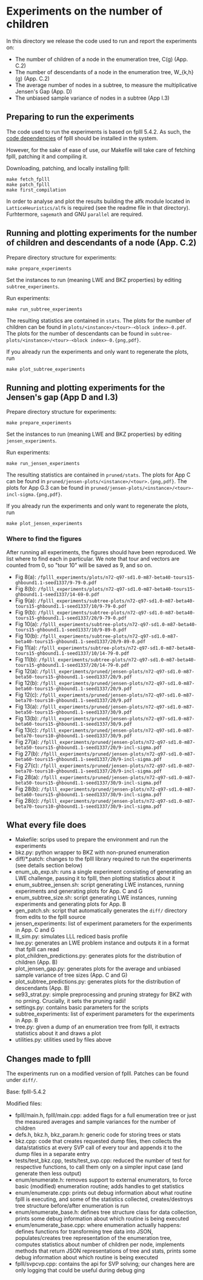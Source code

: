 # Experiments on the number of children

In this directory we release the code used to run and report the experiments on:
- The number of children of a node in the enumeration tree, C(g) (App. C.2)
- The number of descendants of a node in the enumeration tree, W_{k,h}(g) (App. C.2)
- The average number of nodes in a subtree, to measure the multiplicative Jensen's Gap (App. D)
- The unbiased sample variance of nodes in a subtree (App I.3)

## Preparing to run the experiments

The code used to run the experiments is based on fplll 5.4.2.
As such, the [code dependencies](https://github.com/fplll/fplll/tree/5.4.2#installation-from-source) of fplll should be installed in the system.

However, for the sake of ease of use, our Makefile will take care of fetching fplll, patching it and compiling it.

Downloading, patching, and locally installing fplll:
```
make fetch_fplll
make patch_fplll
make first_compilation
```

In order to analyse and plot the results building the alfk module located in `LatticeHeuristics/alfk` is required (see the readme file in that directory).
Furhtermore, `sagemath` and GNU `parallel` are required.

## Running and plotting experiments for the number of children and descendants of a node (App. C.2)

Prepare directory structure for experiments:
```
make prepare_experiments
```

Set the instances to run (meaning LWE and BKZ properties) by editing `subtree_experiments`. 

Run experiments:
```
make run_subtree_experiments
```

The resulting statistics are contained in `stats`.
The plots for the number of children can be found in `plots/<instance>/<tour>-<block index>-0.pdf`.
The plots for the number of descendants can be found in `subtree-plots/<instance>/<tour>-<block index>-0.{png,pdf}`.

If you already run the experiments and only want to regenerate the plots, run
```
make plot_subtree_experiments
```

## Running and plotting experiments for the Jensen's gap (App D and I.3)

Prepare directory structure for experiments:
```
make prepare_experiments
```

Set the instances to run (meaning LWE and BKZ properties) by editing `jensen_experiments`. 

Run experiments:
```
make run_jensen_experiments
```

The resulting statistics are contained in `pruned/stats`.
The plots for App C can be found in `pruned/jensen-plots/<instance>/<tour>.{png,pdf}`.
The plots for App G.3 can be found in `pruned/jensen-plots/<instance>/<tour>-incl-sigma.{png,pdf}`.

If you already run the experiments and only want to regenerate the plots, run
```
make plot_jensen_experiments
```

### Where to find the figures

After running all experiments, the figures should have been reproduced. We list where to find each in particular. We note that tour and vectors are counted from 0, so "tour 10" will be saved as 9, and so on.
- Fig 8(a): `/fplll_experiments/plots/n72-q97-sd1.0-m87-beta40-tours15-ghbound1.1-seed1337/9-79-0.pdf`
- Fig 8(b): `/fplll_experiments/plots/n72-q97-sd1.0-m87-beta40-tours15-ghbound1.1-seed1337/14-69-0.pdf`
- Fig 9(a): `/fplll_experiments/subtree-plots/n72-q97-sd1.0-m87-beta40-tours15-ghbound1.1-seed1337/10/9-79-0.pdf`
- Fig 9(b): `/fplll_experiments/subtree-plots/n72-q97-sd1.0-m87-beta40-tours15-ghbound1.1-seed1337/20/9-79-0.pdf`
- Fig 10(a): `/fplll_experiments/subtree-plots/n72-q97-sd1.0-m87-beta40-tours15-ghbound1.1-seed1337/10/9-89-0.pdf`
- Fig 10(b): `/fplll_experiments/subtree-plots/n72-q97-sd1.0-m87-beta40-tours15-ghbound1.1-seed1337/20/9-89-0.pdf`
- Fig 11(a): `/fplll_experiments/subtree-plots/n72-q97-sd1.0-m87-beta40-tours15-ghbound1.1-seed1337/10/14-79-0.pdf`
- Fig 11(b): `/fplll_experiments/subtree-plots/n72-q97-sd1.0-m87-beta40-tours15-ghbound1.1-seed1337/20/14-79-0.pdf`
- Fig 12(a): `/fplll_experiments/pruned/jensen-plots/n72-q97-sd1.0-m87-beta50-tours15-ghbound1.1-seed1337/20/9.pdf`
- Fig 12(b): `/fplll_experiments/pruned/jensen-plots/n72-q97-sd1.0-m87-beta60-tours15-ghbound1.1-seed1337/20/9.pdf`
- Fig 12(c): `/fplll_experiments/pruned/jensen-plots/n72-q97-sd1.0-m87-beta70-tours10-ghbound1.1-seed1337/20/9.pdf`
- Fig 13(a): `/fplll_experiments/pruned/jensen-plots/n72-q97-sd1.0-m87-beta50-tours15-ghbound1.1-seed1337/30/9.pdf`
- Fig 13(b): `/fplll_experiments/pruned/jensen-plots/n72-q97-sd1.0-m87-beta60-tours15-ghbound1.1-seed1337/30/9.pdf`
- Fig 13(c): `/fplll_experiments/pruned/jensen-plots/n72-q97-sd1.0-m87-beta70-tours10-ghbound1.1-seed1337/30/9.pdf`
- Fig 27(a): `/fplll_experiments/pruned/jensen-plots/n72-q97-sd1.0-m87-beta50-tours15-ghbound1.1-seed1337/20/9-incl-sigma.pdf`
- Fig 27(b): `/fplll_experiments/pruned/jensen-plots/n72-q97-sd1.0-m87-beta60-tours15-ghbound1.1-seed1337/20/9-incl-sigma.pdf`
- Fig 27(c): `/fplll_experiments/pruned/jensen-plots/n72-q97-sd1.0-m87-beta70-tours10-ghbound1.1-seed1337/20/9-incl-sigma.pdf`
- Fig 28(a): `/fplll_experiments/pruned/jensen-plots/n72-q97-sd1.0-m87-beta50-tours15-ghbound1.1-seed1337/30/9-incl-sigma.pdf`
- Fig 28(b): `/fplll_experiments/pruned/jensen-plots/n72-q97-sd1.0-m87-beta60-tours15-ghbound1.1-seed1337/30/9-incl-sigma.pdf`
- Fig 28(c): `/fplll_experiments/pruned/jensen-plots/n72-q97-sd1.0-m87-beta70-tours10-ghbound1.1-seed1337/30/9-incl-sigma.pdf`


## What every file does

- Makefile: scrips used to prepare the environment and run the experiments
- bkz.py: python wrapper to BKZ with non-pruned enumeration
- diff/*.patch: changes to the fplll library required to run the experiments (see details section below)
- enum_ub_exp.sh: runs a single experiment consisting of generating an LWE challenge, passing it to fplll, then plotting statistics about it
- enum_subtree_jensen.sh: script generating LWE instances, running experiments and generating plots for App. C and G
- enum_subtree_size.sh: script generating LWE instances, running experiments and generating plots for App. B
- gen_patch.sh: script that automatically generates the `diff/` directory from edits to the fplll source
- jensen_experiments: list of experiment parameters for the experiments in App. C and G
- lll_sim.py: simulates LLL rediced basis profile
- lwe.py: generates an LWE problem instance and outputs it in a format that fplll can read
- plot_children_predictions.py: generates plots for the distribution of children (App. B)
- plot_jensen_gap.py: generates plots for the average and unbiased sample variance of tree sizes (App. C and G)
- plot_subtree_predictions.py: generates plots for the distribution of descendants (App. B)
- se93_strat.py: simple preprocessing and pruning strategy for BKZ with no prning. Crucially, it sets the pruning radii!
- settings.py: contains basic parameters for the scripts
- subtree_experiments: list of experiment parameters for the experiments in App. B
- tree.py: given a dump of an enumeration tree from fplll, it extracts statistics about it and draws a plot
- utilities.py: utilities used by files above

## Changes made to fplll

The experiments run on a modified version of fplll.
Patches can be found under `diff/`.

Base: fplll-5.4.2

Modified files:
- fplll/main.h, fplll/main.cpp: added flags for a full enumeration tree or just the measured averages and sample variances for the number of children
- defs.h, bkz.h, bkz_param.h: generic code for storing trees or stats
- bkz.cpp: code that creates requested dump files, then collects the data/statistics at every SVP call of every tour and appends it to the dump files in a separate entry
- tests/test_bkz.cpp, tests/test_svp.cpp: reduced the number of test for respective functions, to call them only on a simpler input case (and generate then less output)
- enum/enumerate.h: removes support to external enumerators, to force basic (modified) enumeration routine; adds handles to get statistics
- enum/enumerate.cpp: prints out debug information about what routine fplll is executing, and some of the statistics collected, creates/destroys tree structure before/after enumeration is run
- enum/enumerate_base.h: defines tree structure class for data collection, prints some debug information about which routine is being executed
- enum/enumerate_base.cpp: where enumeration actually happens: defines functions for transforming tree data into JSON, populates/creates tree representation of the enumeration tree, computes statistics about number of children per node, implements methods that return JSON representations of tree and stats, prints some debug information about which routine is being executed
- fplll/svpcvp.cpp: contains the api for SVP solving; our changes here are only logging that could be useful during debug
ging
